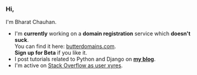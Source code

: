 ### Hi,

I'm Bharat Chauhan.

 - I'm **currently** working on a **domain registration** service which **doesn't suck**.  
   You can find it here: [butterdomains.com][1].  
   **Sign up for Beta** if you like it.
 - I post tutorials related to Python and Django on [**my blog**][2].
 - I'm active on [Stack Overflow as user xyres][3].


[1]: https://www.butterdomains.com/?utm_source=github
[2]: https://bhch.githib.io
[3]: https://stackoverflow.com/users/1925257/xyres
